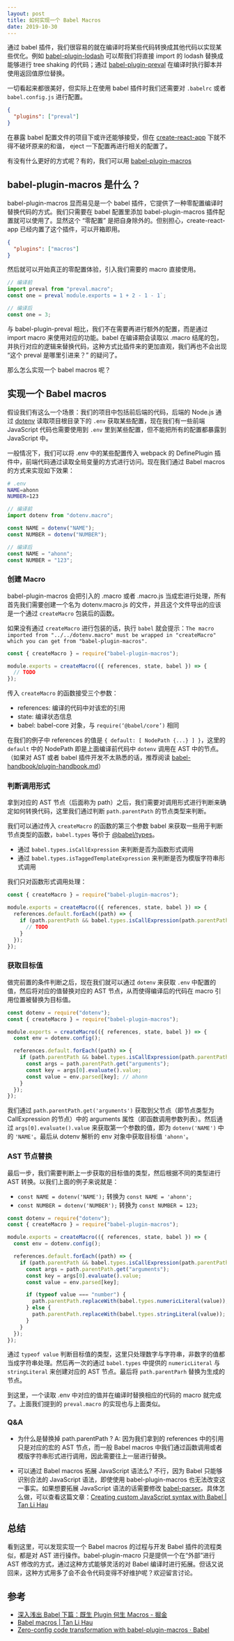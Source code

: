 ```yaml
---
layout: post
title: 如何实现一个 Babel Macros
date: 2019-10-30
---
```


通过 babel 插件，我们很容易的就在编译时将某些代码转换成其他代码以实现某些优化。例如 [babel-plugin-lodash](https://github.com/lodash/babel-plugin-lodash) 可以帮我们将直接 import 的 lodash 替换成能够进行 tree shaking 的代码；通过 [babel-plugin-preval](https://github.com/kentcdodds/babel-plugin-preval) 在编译时执行脚本并使用返回值原位替换。

一切看起来都很美好，但实际上在使用 babel 插件时我们还需要对 `.babelrc` 或者 `babel.config.js` 进行配置。

```json
{
  "plugins": ["preval"]
}
```

在暴露 babel 配置文件的项目下或许还能够接受，但在 [create-react-app](https://github.com/facebook/create-react-app) 下就不得不破坏原来的和谐， eject 一下配置再进行相关的配置了。

有没有什么更好的方式呢？有的，我们可以用 [babel-plugin-macros](https://github.com/kentcdodds/babel-plugin-macros)

## babel-plugin-macros 是什么？

babel-plugin-macros 显而易见是一个 babel 插件，它提供了一种零配置编译时替换代码的方式。我们只需要在 babel 配置里添加 babel-plugin-macros 插件配置就可以使用了。显然这个 “零配置” 是把自身除外的。但别担心，create-react-app 已经内置了这个插件，可以开箱即用。

```json
{
  "plugins": ["macros"]
}
```

然后就可以开始真正的零配置体验，引入我们需要的 macro 直接使用。

```js
// 编译前
import preval from "preval.macro";
const one = preval`module.exports = 1 + 2 - 1 - 1`;

// 编译后
const one = 3;
```

与 babel-plugin-preval 相比，我们不在需要再进行额外的配置，而是通过 import macro 来使用对应的功能。babel 在编译期会读取以 .macro 结尾的包，并执行对应的逻辑来替换代码，这种方式比插件来的更加直观，我们再也不会出现 “这个 preval 是哪里引进来？” 的疑问了。

那么怎么实现一个 babel macros 呢？

## 实现一个 Babel macros

假设我们有这么一个场景：我们的项目中包括前后端的代码，后端的 Node.js 通过 [dotenv](https://www.npmjs.com/package/dotenv) 读取项目根目录下的 `.env` 获取某些配置，现在我们有一些前端 JavaScript 代码也需要使用到 `.env` 里到某些配置，但不能把所有的配置都暴露到 JavaScript 中。

一般情况下，我们可以将 .env 中的某些配置传入 webpack 的 DefinePlugin 插件中，前端代码通过读取全局变量的方式进行访问。现在我们通过 Babel macros 的方式来实现如下效果：

```bash
# .env
NAME=ahonn
NUMBER=123
```

```js
// 编译前
import dotenv from "dotenv.macro";

const NAME = dotenv("NAME");
const NUMBER = dotenv("NUMBER");

// 编译后
const NAME = "ahonn";
const NUMBER = "123";
```

### 创建 Macro

babel-plugin-macros 会把引入的 .macro 或者 .macro.js 当成宏进行处理，所有首先我们需要创建一个名为 dotenv.macro.js 的文件，并且这个文件导出的应该是一个通过 `createMacro` 包装后的函数。

如果没有通过 `createMacro` 进行包装的话，执行 `babel` 就会提示：`The macro imported from "../../dotenv.macro" must be wrapped in "createMacro" which you can get from "babel-plugin-macros".`

```js
const { createMacro } = require("babel-plugin-macros");

module.exports = createMacro(({ references, state, babel }) => {
  // TODO
});
```

传入 `createMacro` 的函数接受三个参数：

- references: 编译的代码中对该宏的引用
- state: 编译状态信息
- babel: babel-core 对象，与 `require(‘@babel/core’)` 相同

在我们的例子中 references 的值是 `{ default: [ NodePath {...} ] }`，这里的 `default` 中的 NodePath 即是上面编译前代码中 `dotenv` 调用在 AST 中的节点。
（如果对 AST 或者 babel 插件开发不太熟悉的话，推荐阅读 [babel-handbook/plugin-handbook.md](https://github.com/jamiebuilds/babel-handbook/blob/master/translations/en/plugin-handbook.md)）

### 判断调用形式

拿到对应的 AST 节点（后面称为 path）之后，我们需要对调用形式进行判断来确定如何转换代码，这里我们通过判断 `path.parentPath` 的节点类型来判断。

我们可以通过传入 `createMacro` 的函数的第三个参数 babel 来获取一些用于判断节点类型的函数，`babel.types` 等价于 [@babel/types](https://babeljs.io/docs/en/babel-types)。

- 通过 `babel.types.isCallExpression` 来判断是否为函数形式调用
- 通过 `babel.types.isTaggedTemplateExpression` 来判断是否为模版字符串形式调用

我们只对函数形式调用处理：

```js
const { createMacro } = require("babel-plugin-macros");

module.exports = createMacro(({ references, state, babel }) => {
  references.default.forEach((path) => {
    if (path.parentPath && babel.types.isCallExpression(path.parentPath)) {
      // TODO
    }
  });
});
```

### 获取目标值

做完前置的条件判断之后，现在我们就可以通过 `dotenv` 来获取 `.env` 中配置的值，然后将对应的值替换对应的 AST 节点，从而使得编译后的代码在 macro 引用位置被替换为目标值。

```js
const dotenv = require("dotenv");
const { createMacro } = require("babel-plugin-macros");

module.exports = createMacro(({ references, state, babel }) => {
  const env = dotenv.config();

  references.default.forEach((path) => {
    if (path.parentPath && babel.types.isCallExpression(path.parentPath)) {
      const args = path.parentPath.get("arguments");
      const key = args[0].evaluate().value;
      const value = env.parsed[key]; // ahonn
    }
  });
});
```

我们通过 `path.parentPath.get('arguments')` 获取到父节点（即节点类型为 CallExpression 的节点）中的 arguments 属性（即函数调用参数列表）。然后通过 `args[0].evaluate().value` 来获取第一个参数的值，即为 `dotenv('NAME')` 中的 `'NAME'`。最后从 dotenv 解析的 env 对象中获取目标值 `'ahonn'`。

### AST 节点替换

最后一步，我们需要判断上一步获取的目标值的类型，然后根据不同的类型进行 AST 转换。以我们上面的例子来说就是：

- `const NAME = dotenv('NAME');` 转换为 `const NAME = 'ahonn';`
- `const NUMBER = dotenv('NUMBER');` 转换为 `const NUMBER = 123;`

```js
const dotenv = require("dotenv");
const { createMacro } = require("babel-plugin-macros");

module.exports = createMacro(({ references, state, babel }) => {
  const env = dotenv.config();

  references.default.forEach((path) => {
    if (path.parentPath && babel.types.isCallExpression(path.parentPath)) {
      const args = path.parentPath.get("arguments");
      const key = args[0].evaluate().value;
      const value = env.parsed[key];

      if (typeof value === "number") {
        path.parentPath.replaceWith(babel.types.numericLiteral(value));
      } else {
        path.parentPath.replaceWith(babel.types.stringLiteral(value));
      }
    }
  });
});
```

通过 `typeof value` 判断目标值的类型，这里只处理数字与字符串，非数字的值都当成字符串处理。然后再一次的通过 `babel.types` 中提供的 `numericLiteral` 与 `stringLiteral` 来创建对应的 AST 节点。最后将 `path.parentParh` 替换为生成的节点。

到这里，一个读取 .env 中对应的值并在编译时替换相应的代码的 macro 就完成了。上面我们提到的 `preval.macro` 的实现也与上面类似。

### Q&A

- 为什么是替换掉 path.parentPath ?
  A: 因为我们拿到的 references 中的引用只是对应的宏的 AST 节点，而一般 Babel macros 中我们通过函数调用或者模版字符串形式进行调用，因此需要往上一层进行替换。

- 可以通过 Babel macros 拓展 JavaScript 语法么?
  不行，因为 Babel 只能够识别合法的 JavaScript 语法，即使使用 babel-plugin-macros 也无法改变这一事实。如果想要拓展 JavaScript 语法的话需要修改 [babel-parser](https://github.com/babel/babel/tree/master/packages/babel-parser)。具体怎么做，可以查看这篇文章：[Creating custom JavaScript syntax with Babel | Tan Li Hau](https://lihautan.com/creating-custom-javascript-syntax-with-babel/)

## 总结

看到这里，可以发现实现一个 Babel macros 的过程与开发 Babel 插件的流程类似，都是对 AST 进行操作。babel-plugin-macro 只是提供一个在“外部”进行 AST 修改的方式，通过这种方式能够灵活的对 Babel 编译时进行拓展。但话又说回来，这种方式用多了会不会令代码变得不好维护呢？欢迎留言讨论。

## 参考

- [深入浅出 Babel 下篇：既生 Plugin 何生 Macros - 掘金](https://juejin.im/post/5da12397e51d4578364f6ffa#heading-5)
- [Babel macros | Tan Li Hau](https://lihautan.com/babel-macros/)
- [Zero-config code transformation with babel-plugin-macros · Babel](https://babeljs.io/blog/2017/09/11/zero-config-with-babel-macros)
